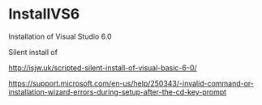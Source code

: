 # InstallVS6
Installation of Visual Studio 6.0


Silent install of

http://isjw.uk/scripted-silent-install-of-visual-basic-6-0/

https://support.microsoft.com/en-us/help/250343/-invalid-command-or-installation-wizard-errors-during-setup-after-the-cd-key-prompt

